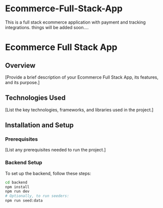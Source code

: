 # Ecommerce-Full-Stack-App
This is a full stack ecommerce application with payment and tracking integrations. things will be added soon.... 


# Ecommerce Full Stack App

## Overview
[Provide a brief description of your Ecommerce Full Stack App, its features, and its purpose.]

## Technologies Used
[List the key technologies, frameworks, and libraries used in the project.]

## Installation and Setup
### Prerequisites
[List any prerequisites needed to run the project.]

### Backend Setup
To set up the backend, follow these steps:
```bash
cd backend
npm install
npm run dev
# Optionally, to run seeders:
npm run seed:data

